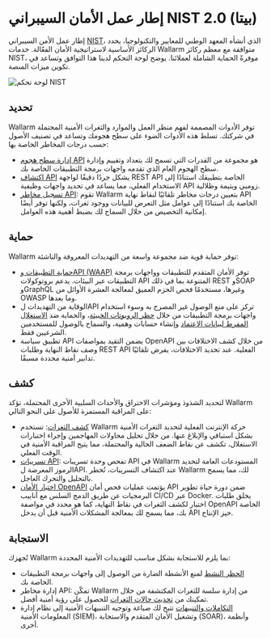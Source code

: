 # إطار عمل الأمان السيبراني NIST 2.0 (بيتا)

إطار عمل الأمن السيبراني [NIST](https://www.nist.gov/cyberframework)، الذي أنشأه المعهد الوطني للمعايير والتكنولوجيا، يحدد الركائز الأساسية لاستراتيجية الأمان الفعّالة. خدمات Wallarm متوافقة مع معظم ركائز NIST، موفرةً الحماية الشاملة لعملائنا. يوضح لوحة التحكم لدينا هذا التوافق وتساعد في تكوين ميزات المنصة.

![لوحة تحكم NIST](../../images/user-guides/dashboard/nist-csf-2-dash.png)

## تحديد

Wallarm توفر الأدوات المصممة لفهم منظر العمل والموارد والثغرات الأمنية المحتملة في شركتك. تسلط هذه الأدوات الضوء على سطح هجومك وتساعد في تصنيف الأصول حسب درجات المخاطر الخاصة بها:

* [إدارة سطح هجوم API](../../about-wallarm/attack-surface.md) هو مجموعة من القدرات التي تسمح لك بتعداد وتقييم وإدارة سطح الهجوم العام الذي تقدمه واجهات برمجة التطبيقات الخاصة بك.
* [اكتشاف API](../../api-discovery/overview.md) يشكل جردًا دقيقًا لواجهة REST API الخاصة بتطبيقك استنادًا إلى الاستخدام الفعلي، مما يساعد في تحديد واجهات وظيفية API زومبي ويتيمة وظلالية.
* [تسجيل مخاطر API](../../api-discovery/risk-score.md): تقوم Wallarm بتعيين درجات مخاطر تلقائيًا لنقاط نهاية API الخاصة بك استنادًا إلى عوامل مثل التعرض للبيانات ووجود ثغرات، ولكنها توفر أيضًا إمكانية التخصيص من خلال السماح لك بضبط أهمية هذه العوامل.

## حماية

Wallarm توفر حماية قوية ضد مجموعة واسعة من التهديدات المعروفة والناشئة:

* [حماية التطبيقات وAPI (WAAP)](../../about-wallarm/waap-overview.md) توفر الأمان المتقدم للتطبيقات وواجهات برمجة التطبيقات عبر البيئات. يدعم بروتوكولات API المتنوعة بما في ذلك REST وSOAP وGraphQL وغيرها، مستخدمًا فحص الحزم العميق لمعالجة العشرة الأوائل من OWASP وما بعدها.
* الوقاية من التهديدات لAPI تركز على منع الوصول غير المصرح به وسوء استخدام واجهات برمجة التطبيقات من خلال [حظر الروبوتات الخبيثة](../../api-abuse-prevention/overview.md)، والحماية ضد [الاستغلال المفرط لبيانات الاعتماد](../../about-wallarm/credential-stuffing.md) وإنشاء حسابات وهمية، والسماح بالوصول للمستخدمين الشرعيين فقط.
* تطبيق سياسة API يضمن التقيد بمواصفات OpenAPI من خلال كشف الاختلافات بين وصف نقاط النهاية وطلبات REST API الفعلية. عند تحديد الاختلافات، يفرض تلقائيًا تدابير أمنية محددة مسبقًا.

## كشف

لتحديد الشذوذ ومؤشرات الاختراق والأحداث السلبية الأخرى المحتملة، تؤكد Wallarm على المراقبة المستمرة للأصول على النحو التالي:

* [كشف الثغرات](../../about-wallarm/detecting-vulnerabilities.md): تستخدم Wallarm حركة الإنترنت الفعلية لتحديد الثغرات الأمنية بشكل استباقي والإبلاغ عنها. من خلال تحليل محاولات المهاجمين وإجراء اختبارات الاستغلال، تكشف عن نقاط الضعف الحالية والمحتملة، مما يتيح المراقبة الأمنية في الوقت الفعلي.
* [تسريبات API](../../about-wallarm/api-leaks.md): تفحص وحدة تسريبات API في Wallarm المستودعات العامة لتحديد الرموز المعرضة لAPI. عند اكتشاف التسريبات، تُخطر Wallarm لك، مما يسمح بالتحليل والتحرك العاجل.
* [اختبار الأمان OpenAPI](../../fast/openapi-security-testing.md) يؤتمت عمليات فحص أمان API ضمن دورة حياة تطوير البرمجيات عن طريق الدمج السلس مع أنابيب CI/CD عبر Docker. يخلق طلبات اختبار لكشف الثغرات في نقاط النهاية، كما هو محدد في مواصفة OpenAPI الخاصة بك، مما يسمح لك بمعالجة المشكلات الأمنية قبل أن يدخل API حيز الإنتاج.

## الاستجابة

تُجهزك Wallarm بما يلزم للاستجابة بشكل مناسب للتهديدات الأمنية المحددة:

* [الحظر النشط](../../admin-en/configure-wallarm-mode.md) لمنع الأنشطة الضارة من الوصول إلى واجهات برمجة التطبيقات الخاصة بك.
* إدارة مخاطر API: تمكّن Wallarm من إدارة سلسة للثغرات المكتشفة من خلال تمكينك من [تحديث حالات الثغرات](../vulnerabilities.md#vulnerability-lifecycle) للحصول على رؤية أمنية أفضل.
* [التكاملات والتنبيهات](../settings/integrations/integrations-intro.md) تتيح لك صياغة وتوجيه التنبيهات الأمنية إلى نظام إدارة المعلومات الأمنية (SIEM)، وتشغيل الأمان المتقدم والاستجابة (SOAR)، وأنظمة أخرى.